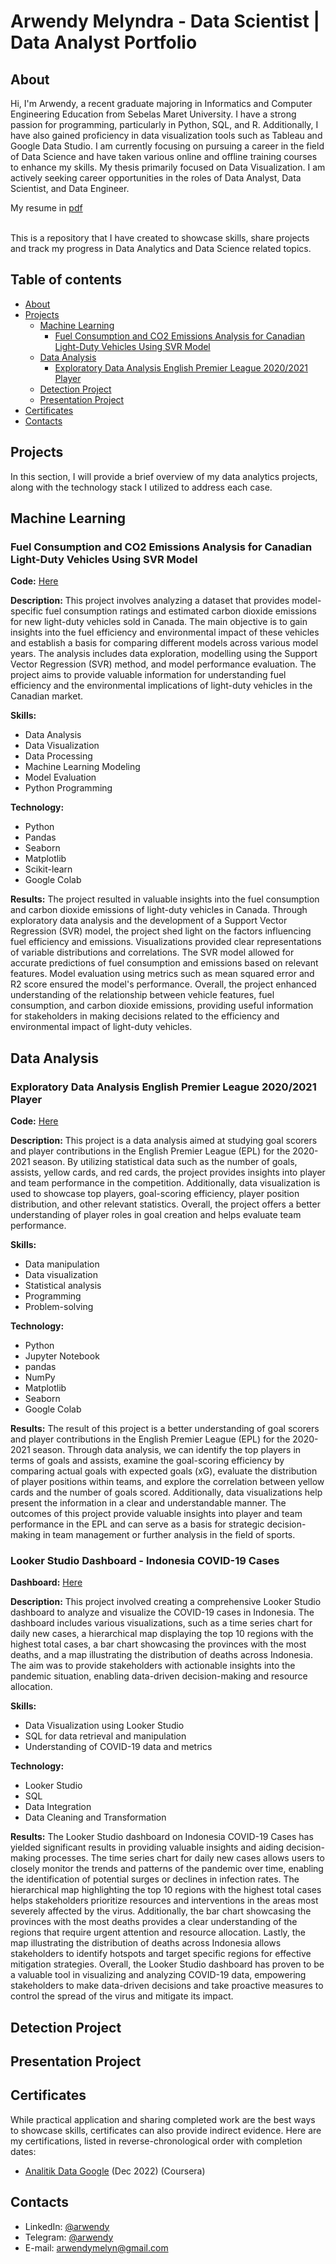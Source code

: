 # Arwendy Melyndra - Data Scientist | Data Analyst Portfolio

## About

Hi, I'm Arwendy, a recent graduate majoring in Informatics and Computer Engineering Education from Sebelas Maret University. I have a strong passion for programming, particularly in Python, SQL, and R. Additionally, I have also gained proficiency in data visualization tools such as Tableau and Google Data Studio. I am currently focusing on pursuing a career in the field of Data Science and have taken various online and offline training courses to enhance my skills. My thesis primarily focused on Data Visualization. I am actively seeking career opportunities in the roles of Data Analyst, Data Scientist, and Data Engineer.

My resume in [pdf](https://github.com/arwendy123/data_scientist_portfolio/blob/main/Arwendy_Melyndra_Data_Scientist_Resume.pdf)

<br>
This is a repository that I have created to showcase skills, share projects and track my progress in Data Analytics and Data Science related topics.
<br>


## Table of contents
- [About](#about)
- [Projects](#projects)
  - [Machine Learning](#machine-learning)
    + [Fuel Consumption and CO2 Emissions Analysis for Canadian Light-Duty Vehicles Using SVR Model](#fuel-consumption-and-co2-emissions-analysis-for-canadian-light-duty-vehicles-using-svr-model)
  - [Data Analysis](#data-analysis)
    + [Exploratory Data Analysis English Premier League 2020/2021 Player](#exploratory-data-analysis-english-premier-league-20202021-player)
  - [Detection Project](#detection-project)
  - [Presentation Project](#presentation-project)
- [Certificates](#certificates)
- [Contacts](#contacts)


## Projects
In this section, I will provide a brief overview of my data analytics projects, along with the technology stack I utilized to address each case.


## Machine Learning
### Fuel Consumption and CO2 Emissions Analysis for Canadian Light-Duty Vehicles Using SVR Model
**Code:**
[Here](https://github.com/arwendy123/svr_model_fuelconsumption/blob/main/SVR_Model_for_Fuel_Consumption.ipynb)

**Description:**
This project involves analyzing a dataset that provides model-specific fuel consumption ratings and estimated carbon dioxide emissions for new light-duty vehicles sold in Canada. The main objective is to gain insights into the fuel efficiency and environmental impact of these vehicles and establish a basis for comparing different models across various model years. The analysis includes data exploration, modelling using the Support Vector Regression (SVR) method, and model performance evaluation. The project aims to provide valuable information for understanding fuel efficiency and the environmental implications of light-duty vehicles in the Canadian market.

**Skills:** 
- Data Analysis
- Data Visualization
- Data Processing
- Machine Learning Modeling
- Model Evaluation
- Python Programming

**Technology:**
- Python
- Pandas
- Seaborn
- Matplotlib
- Scikit-learn
- Google Colab

**Results:**
The project resulted in valuable insights into the fuel consumption and carbon dioxide emissions of light-duty vehicles in Canada. Through exploratory data analysis and the development of a Support Vector Regression (SVR) model, the project shed light on the factors influencing fuel efficiency and emissions. Visualizations provided clear representations of variable distributions and correlations. The SVR model allowed for accurate predictions of fuel consumption and emissions based on relevant features. Model evaluation using metrics such as mean squared error and R2 score ensured the model's performance. Overall, the project enhanced understanding of the relationship between vehicle features, fuel consumption, and carbon dioxide emissions, providing useful information for stakeholders in making decisions related to the efficiency and environmental impact of light-duty vehicles.


## Data Analysis
### Exploratory Data Analysis English Premier League 2020/2021 Player
**Code:**
[Here](https://github.com/arwendy123/EDA_EPL_Player_2020-2021/blob/60983f000d72de71ff48e38c2610feebe47655ec/EDA_EPL_Player_2021_2022.ipynb)

**Description:**
This project is a data analysis aimed at studying goal scorers and player contributions in the English Premier League (EPL) for the 2020-2021 season. By utilizing statistical data such as the number of goals, assists, yellow cards, and red cards, the project provides insights into player and team performance in the competition. Additionally, data visualization is used to showcase top players, goal-scoring efficiency, player position distribution, and other relevant statistics. Overall, the project offers a better understanding of player roles in goal creation and helps evaluate team performance.

**Skills:** 
- Data manipulation
- Data visualization
- Statistical analysis
- Programming
- Problem-solving

**Technology:**
- Python
- Jupyter Notebook
- pandas
- NumPy
- Matplotlib
- Seaborn
- Google Colab

**Results:**
The result of this project is a better understanding of goal scorers and player contributions in the English Premier League (EPL) for the 2020-2021 season. Through data analysis, we can identify the top players in terms of goals and assists, examine the goal-scoring efficiency by comparing actual goals with expected goals (xG), evaluate the distribution of player positions within teams, and explore the correlation between yellow cards and the number of goals scored. Additionally, data visualizations help present the information in a clear and understandable manner. The outcomes of this project provide valuable insights into player and team performance in the EPL and can serve as a basis for strategic decision-making in team management or further analysis in the field of sports.

### Looker Studio Dashboard - Indonesia COVID-19 Cases
**Dashboard:**
[Here](https://lookerstudio.google.com/reporting/d63997bf-82bc-45d1-9d37-c8a4eafb3a84)

**Description:**
This project involved creating a comprehensive Looker Studio dashboard to analyze and visualize the COVID-19 cases in Indonesia. The dashboard includes various visualizations, such as a time series chart for daily new cases, a hierarchical map displaying the top 10 regions with the highest total cases, a bar chart showcasing the provinces with the most deaths, and a map illustrating the distribution of deaths across Indonesia. The aim was to provide stakeholders with actionable insights into the pandemic situation, enabling data-driven decision-making and resource allocation.

**Skills:** 
- Data Visualization using Looker Studio
- SQL for data retrieval and manipulation
- Understanding of COVID-19 data and metrics

**Technology:**
- Looker Studio
- SQL
- Data Integration
- Data Cleaning and Transformation

**Results:**
The Looker Studio dashboard on Indonesia COVID-19 Cases has yielded significant results in providing valuable insights and aiding decision-making processes. The time series chart for daily new cases allows users to closely monitor the trends and patterns of the pandemic over time, enabling the identification of potential surges or declines in infection rates. The hierarchical map highlighting the top 10 regions with the highest total cases helps stakeholders prioritize resources and interventions in the areas most severely affected by the virus. Additionally, the bar chart showcasing the provinces with the most deaths provides a clear understanding of the regions that require urgent attention and resource allocation. Lastly, the map illustrating the distribution of deaths across Indonesia allows stakeholders to identify hotspots and target specific regions for effective mitigation strategies. Overall, the Looker Studio dashboard has proven to be a valuable tool in visualizing and analyzing COVID-19 data, empowering stakeholders to make data-driven decisions and take proactive measures to control the spread of the virus and mitigate its impact.

## Detection Project


## Presentation Project


## Certificates
While practical application and sharing completed work are the best ways to showcase skills, certificates can also provide indirect evidence. Here are my certifications, listed in reverse-chronological order with completion dates:
- [Analitik Data Google](https://www.coursera.org/account/accomplishments/professional-cert/7D73GJCRBWTS) (Dec 2022) (Coursera)


## Contacts
- LinkedIn: [@arwendy](https://www.linkedin.com/in/arwendy-melyndra-970640200/)
- Telegram: [@arwendy](https://t.me/arwendy)
- E-mail: arwendymelyn@gmail.com
